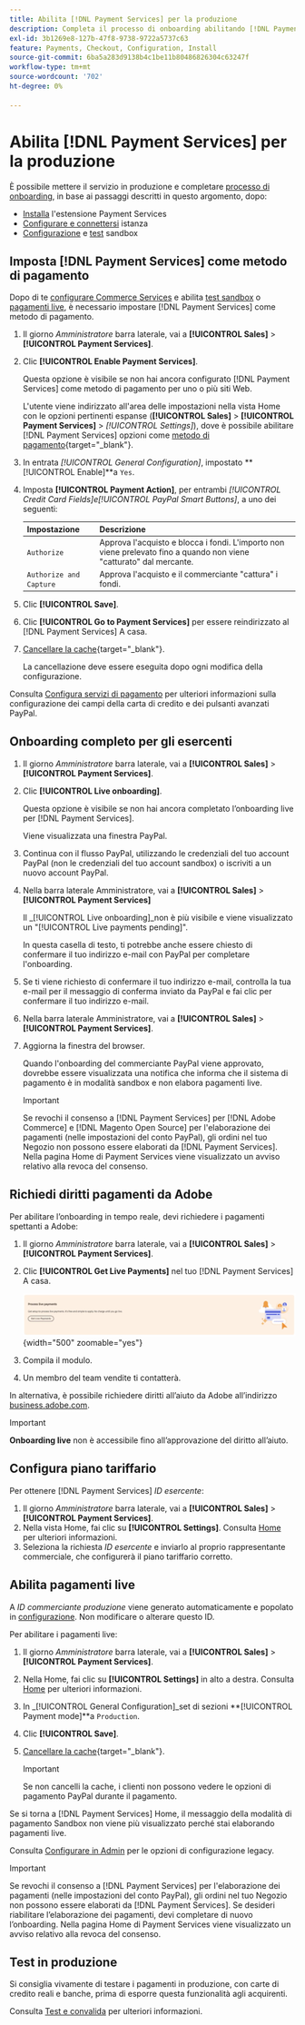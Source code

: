 ```yaml
---
title: Abilita [!DNL Payment Services] per la produzione
description: Completa il processo di onboarding abilitando [!DNL Payment Services] per la produzione.
exl-id: 3b1269e8-127b-47f8-9738-9722a5737c63
feature: Payments, Checkout, Configuration, Install
source-git-commit: 6ba5a283d9138b4c1be11b80486826304c63247f
workflow-type: tm+mt
source-wordcount: '702'
ht-degree: 0%

---
```


# Abilita [!DNL Payment Services] per la produzione

È possibile mettere il servizio in produzione e completare [processo di onboarding](onboard.md), in base ai passaggi descritti in questo argomento, dopo:

* [Installa](install.md) l&#39;estensione Payment Services
* [Configurare e connettersi](connect.md) istanza
* [Configurazione](sandbox.md) e [test](test-validate.md) sandbox

## Imposta [!DNL Payment Services] come metodo di pagamento

Dopo di te [configurare Commerce Services](connect.md#configure-commerce-services) e abilita [test sandbox](sandbox.md#enable-sandbox-testing) o [pagamenti live](#enable-live-payments), è necessario impostare [!DNL Payment Services] come metodo di pagamento.

1. Il giorno _Amministratore_ barra laterale, vai a **[!UICONTROL Sales]** > **[!UICONTROL Payment Services]**.
1. Clic **[!UICONTROL Enable Payment Services]**.

   Questa opzione è visibile se non hai ancora configurato [!DNL Payment Services] come metodo di pagamento per uno o più siti Web.

   L&#39;utente viene indirizzato all&#39;area delle impostazioni nella vista Home con le opzioni pertinenti espanse (**[!UICONTROL Sales]** > **[!UICONTROL Payment Services]** > _[!UICONTROL Settings]_), dove è possibile abilitare [!DNL Payment Services] opzioni come [metodo di pagamento](https://docs.magento.com/user-guide/configuration/sales/payment-methods.html){target="_blank"}.

1. In entrata _[!UICONTROL General Configuration]_, impostato **[!UICONTROL Enable]**a `Yes`.
1. Imposta **[!UICONTROL Payment Action]**, per entrambi _[!UICONTROL Credit Card Fields]_e_[!UICONTROL PayPal Smart Buttons]_, a uno dei seguenti:

   | Impostazione | Descrizione |
   |---|---|
   | `Authorize` | Approva l&#39;acquisto e blocca i fondi. L&#39;importo non viene prelevato fino a quando non viene &quot;catturato&quot; dal mercante. |
   | `Authorize and Capture` | Approva l&#39;acquisto e il commerciante &quot;cattura&quot; i fondi. |

1. Clic **[!UICONTROL Save]**.
1. Clic **[!UICONTROL Go to Payment Services]** per essere reindirizzato al [!DNL Payment Services] A casa.
1. [Cancellare la cache](https://docs.magento.com/user-guide/system/cache-management.html){target="_blank"}.

   La cancellazione deve essere eseguita dopo ogni modifica della configurazione.

Consulta [Configura servizi di pagamento](settings.md) per ulteriori informazioni sulla configurazione dei campi della carta di credito e dei pulsanti avanzati PayPal.

## Onboarding completo per gli esercenti

1. Il giorno _Amministratore_ barra laterale, vai a **[!UICONTROL Sales]** > **[!UICONTROL Payment Services]**.
1. Clic **[!UICONTROL Live onboarding]**.

   Questa opzione è visibile se non hai ancora completato l’onboarding live per [!DNL Payment Services].

   Viene visualizzata una finestra PayPal.

1. Continua con il flusso PayPal, utilizzando le credenziali del tuo account PayPal (non le credenziali del tuo account sandbox) o iscriviti a un nuovo account PayPal.
1. Nella barra laterale Amministratore, vai a **[!UICONTROL Sales]** > **[!UICONTROL Payment Services]**

   Il _[!UICONTROL Live onboarding]_non è più visibile e viene visualizzato un &quot;[!UICONTROL Live payments pending]&quot;.

   In questa casella di testo, ti potrebbe anche essere chiesto di confermare il tuo indirizzo e-mail con PayPal per completare l&#39;onboarding.

1. Se ti viene richiesto di confermare il tuo indirizzo e-mail, controlla la tua e-mail per il messaggio di conferma inviato da PayPal e fai clic per confermare il tuo indirizzo e-mail.
1. Nella barra laterale Amministratore, vai a **[!UICONTROL Sales]** > **[!UICONTROL Payment Services]**.
1. Aggiorna la finestra del browser.

   Quando l&#39;onboarding del commerciante PayPal viene approvato, dovrebbe essere visualizzata una notifica che informa che il sistema di pagamento è in modalità sandbox e non elabora pagamenti live.

   >[!IMPORTANT]
   >
   >Se revochi il consenso a [!DNL Payment Services] per [!DNL Adobe Commerce] e [!DNL Magento Open Source] per l&#39;elaborazione dei pagamenti (nelle impostazioni del conto PayPal), gli ordini nel tuo Negozio non possono essere elaborati da [!DNL Payment Services]. Nella pagina Home di Payment Services viene visualizzato un avviso relativo alla revoca del consenso.

## Richiedi diritti pagamenti da Adobe

Per abilitare l’onboarding in tempo reale, devi richiedere i pagamenti spettanti a Adobe:

1. Il giorno _Amministratore_ barra laterale, vai a **[!UICONTROL Sales]** > **[!UICONTROL Payment Services]**.
1. Clic **[!UICONTROL Get Live Payments]** nel tuo [!DNL Payment Services] A casa.

   ![Richiedi diritti](assets/request-entitlements.png){width="500" zoomable="yes"}

1. Compila il modulo.
1. Un membro del team vendite ti contatterà.

In alternativa, è possibile richiedere diritti all’aiuto da Adobe all’indirizzo [business.adobe.com](https://business.adobe.com/resources/payment-services.html).

>[!IMPORTANT]
>
>**Onboarding live** non è accessibile fino all’approvazione del diritto all’aiuto.

## Configura piano tariffario

Per ottenere [!DNL Payment Services] _ID esercente_:


1. Il giorno _Amministratore_ barra laterale, vai a **[!UICONTROL Sales]** > **[!UICONTROL Payment Services]**.
1. Nella vista Home, fai clic su **[!UICONTROL Settings]**. Consulta [Home](payments-home.md) per ulteriori informazioni.
1. Seleziona la richiesta _ID esercente_ e inviarlo al proprio rappresentante commerciale, che configurerà il piano tariffario corretto.

## Abilita pagamenti live

A _ID commerciante produzione_ viene generato automaticamente e popolato in [configurazione](configure-admin.md). Non modificare o alterare questo ID.

Per abilitare i pagamenti live:

1. Il giorno _Amministratore_ barra laterale, vai a **[!UICONTROL Sales]** > **[!UICONTROL Payment Services]**.
1. Nella Home, fai clic su **[!UICONTROL Settings]** in alto a destra. Consulta [Home](payments-home.md) per ulteriori informazioni.
1. In _[!UICONTROL General Configuration]_set di sezioni **[!UICONTROL Payment mode]**a `Production`.
1. Clic **[!UICONTROL Save]**.
1. [Cancellare la cache](https://docs.magento.com/user-guide/system/cache-management.html){target="_blank"}.

   >[!IMPORTANT]
   >
   >Se non cancelli la cache, i clienti non possono vedere le opzioni di pagamento PayPal durante il pagamento.

Se si torna a [!DNL Payment Services] Home, il messaggio della modalità di pagamento Sandbox non viene più visualizzato perché stai elaborando pagamenti live.

Consulta [Configurare in Admin](configure-admin.md) per le opzioni di configurazione legacy.

>[!IMPORTANT]
>
>Se revochi il consenso a [!DNL Payment Services] per l&#39;elaborazione dei pagamenti (nelle impostazioni del conto PayPal), gli ordini nel tuo Negozio non possono essere elaborati da [!DNL Payment Services]. Se desideri riabilitare l’elaborazione dei pagamenti, devi completare di nuovo l’onboarding. Nella pagina Home di Payment Services viene visualizzato un avviso relativo alla revoca del consenso.

## Test in produzione

Si consiglia vivamente di testare i pagamenti in produzione, con carte di credito reali e banche, prima di esporre questa funzionalità agli acquirenti.

Consulta [Test e convalida](test-validate.md) per ulteriori informazioni.
